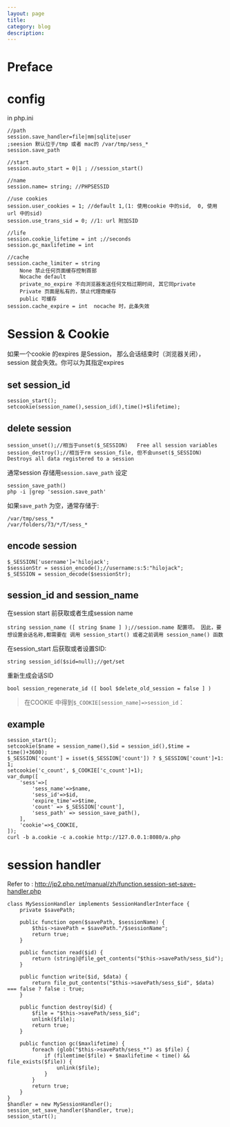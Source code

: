 ```yaml
---
layout: page
title:	
category: blog
description: 
---
```

# Preface

# config

in php.ini

	//path
	session.save_handler=file|mm|sqlite|user
	;seesion 默认位于/tmp 或者 mac的 /var/tmp/sess_*
	session.save_path 

	//start
	session.auto_start = 0|1 ; //session_start()

	//name
	session.name= string; //PHPSESSID

	//use cookies
	session.user_cookies = 1; //default 1,(1: 使用cookie 中的sid,  0, 使用url 中的sid)
	session.use_trans_sid = 0; //1: url 附加SID

	//life
	session.cookie_lifetime = int ;//seconds
	session.gc_maxlifetime = int

	//cache
	session.cache_limiter = string
		None 禁止任何页面缓存控制首部
		Nocache default
		private_no_expire 不向浏览器发送任何文档过期时间, 其它同private
		Private 页面是私有的，禁止代理商缓存
		public 可缓存
	session.cache_expire = int  nocache 时，此条失效

# Session & Cookie
如果一个cookie 的expires 是Session， 那么会话结束时（浏览器关闭），session 就会失效。你可以为其指定expires

## set session_id

	session_start();
	setcookie(session_name(),session_id(),time()+$lifetime);

## delete session

	session_unset();//相当于unset($_SESSION)	Free all session variables
	session_destroy();//相当于rm session_file, 但不会unset($_SESSION)	Destroys all data registered to a session

通常session 存储用`session.save_path` 设定

	session_save_path()
	php -i |grep 'session.save_path'

如果`save_path` 为空，通常存储于:

	/var/tmp/sess_*
	/var/folders/73/*/T/sess_*

## encode session

	$_SESSION['username']='hilojack';
	$sessionStr = session_encode();//username:s:5:"hilojack";
	$_SESSION = session_decode($sessionStr);

## session_id and session_name
在session start 前获取或者生成session name

	string session_name ([ string $name ] );//session.name 配置项。 因此，要想设置会话名称,都需要在 调用 session_start() 或者之前调用 session_name() 函数

在session_start 后获取或者设置SID:

	string session_id($sid=null);//get/set

重新生成会话SID

	bool session_regenerate_id ([ bool $delete_old_session = false ] )

> 在COOKIE 中得到`$_COOKIE[session_name]=>session_id`：

## example

	session_start();
	setcookie($name = session_name(),$id = session_id(),$time = time()+3600);
	$_SESSION['count'] = isset($_SESSION['count']) ? $_SESSION['count']+1: 1;
	setcookie('c_count', $_COOKIE['c_count']+1);
	var_dump([
		'sess'=>[
			'sess_name'=>$name, 
			'sess_id'=>$id,
			'expire_time'=>$time,
			'count' => $_SESSION['count'],
			'sess_path' => session_save_path(),
		],
		'cookie'=>$_COOKIE,
	]);
	curl -b a.cookie -c a.cookie http://127.0.0.1:8080/a.php


# session handler
Refer to : http://jp2.php.net/manual/zh/function.session-set-save-handler.php

	class MySessionHandler implements SessionHandlerInterface {
		private $savePath;

		public function open($savePath, $sessionName) {
			$this->savePath = $savePath."/$sessionName";
			return true;
		}

		public function read($id) {
			return (string)@file_get_contents("$this->savePath/sess_$id");
		}

		public function write($id, $data) {
			return file_put_contents("$this->savePath/sess_$id", $data) === false ? false : true;
		}

		public function destroy($id) {
			$file = "$this->savePath/sess_$id";
			unlink($file);
			return true;
		}

		public function gc($maxlifetime) {
			foreach (glob("$this->savePath/sess_*") as $file) {
				if (filemtime($file) + $maxlifetime < time() && file_exists($file)) {
					unlink($file);
				}
			}
			return true;
		}
	}
	$handler = new MySessionHandler();
	session_set_save_handler($handler, true);
	session_start();
